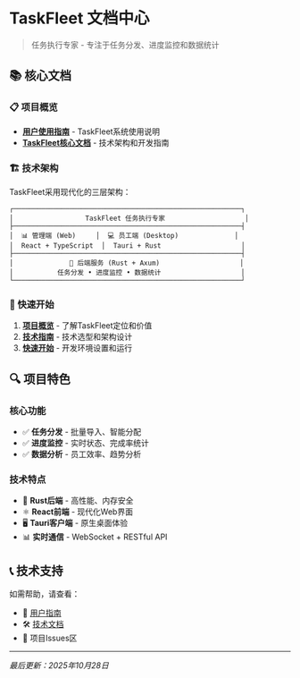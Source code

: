 # TaskFleet 文档中心

> 任务执行专家 - 专注于任务分发、进度监控和数据统计

## 📚 核心文档

### 📋 项目概览
- **[用户使用指南](USER_GUIDE.md)** - TaskFleet系统使用说明
- **[TaskFleet核心文档](TaskFleet/)** - 技术架构和开发指南

### 🏗️ 技术架构

TaskFleet采用现代化的三层架构：

```
┌─────────────────────────────────────────────────────────┐
│                  TaskFleet 任务执行专家                    │
├─────────────────────────────────────────────────────────┤
│  📊 管理端 (Web)     │  💻 员工端 (Desktop)              │
│  React + TypeScript  │  Tauri + Rust                    │
├─────────────────────────────────────────────────────────┤
│              🔧 后端服务 (Rust + Axum)                    │
│           任务分发 • 进度监控 • 数据统计                    │
└─────────────────────────────────────────────────────────┘
```

### 🎯 快速开始

1. **[项目概览](TaskFleet/00-PROJECT_OVERVIEW.md)** - 了解TaskFleet定位和价值
2. **[技术指南](TaskFleet/01-TECHNICAL_GUIDE.md)** - 技术选型和架构设计  
3. **[快速开始](TaskFleet/02-QUICK_START.md)** - 开发环境设置和运行

## 🔍 项目特色

### 核心功能
- ✅ **任务分发** - 批量导入、智能分配
- ✅ **进度监控** - 实时状态、完成率统计
- ✅ **数据分析** - 员工效率、趋势分析

### 技术特点
- 🦀 **Rust后端** - 高性能、内存安全
- ⚛️ **React前端** - 现代化Web界面
- 🖥️ **Tauri客户端** - 原生桌面体验
- 📊 **实时通信** - WebSocket + RESTful API

## 📞 技术支持

如需帮助，请查看：
- 📖 [用户指南](USER_GUIDE.md)
- 🛠️ [技术文档](TaskFleet/)
- 💬 项目Issues区

---

*最后更新：2025年10月28日*